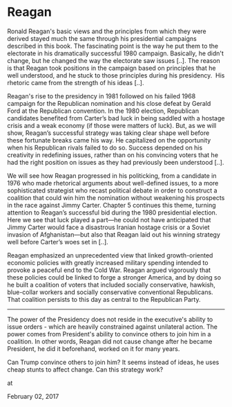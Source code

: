 # Reagan
Ronald Reagan's basic views and the principles from which they were derived stayed much the same through his presidential campaigns described in this book. The fascinating point is the way he put them to the electorate in his dramatically successful 1980 campaign. Basically, he didn't change, but he changed the way the electorate saw issues [..]. The reason is that Reagan took positions in the campaign based on principles that he well understood, and he stuck to those principles during his presidency.  His rhetoric came from the strength of his ideas [..].

Reagan's rise to the presidency in 1981 followed on his failed 1968 campaign for the Republican nomination and his close defeat by Gerald Ford at the Republican convention. In the 1980 election, Republican candidates benefited from Carter’s bad luck in being saddled with a hostage crisis and a weak economy (if those were matters of luck). But, as we will show, Reagan’s successful strategy was taking clear shape well before these fortunate breaks came his way. He capitalized on the opportunity when his Republican rivals failed to do so. Success depended on his creativity in redefining issues, rather than on his convincing voters that he had the right position on issues as they had previously been understood [..].

We will see how Reagan progressed in his politicking, from a candidate in 1976 who made rhetorical arguments about well-defined issues, to a more sophisticated strategist who recast political debate in order to construct a coalition that could win him the nomination without weakening his prospects in the race against Jimmy Carter. Chapter 5 continues this theme, turning attention to Reagan’s successful bid during the 1980 presidential election. Here we see that luck played a part—he could not have anticipated that Jimmy Carter would face a disastrous Iranian hostage crisis or a Soviet invasion of Afghanistan—but also that Reagan laid out his winning strategy well before Carter’s woes set in [..].

Reagan emphasized an unprecedented view that linked growth-oriented economic policies with greatly increased military spending intended to provoke a peaceful end to the Cold War. Reagan argued vigorously that these policies could be linked to forge a stronger America, and by doing so he built a coalition of voters that included socially conservative, hawkish, blue-collar workers and socially conservative conventional Republicans. That coalition persists to this day as central to the Republican Party.

---


The power of the Presidency does not reside in the executive's ability to issue orders - which are heavily constrained against unilateral action. The power comes from President's ability to convince others to join him in a coalition. In other words, Reagan did not cause change after he became President, he did it beforehand, worked on it for many years. 


Can Trump convince others to join him? It seems instead of ideas, he uses cheap stunts to affect change. Can this strategy work?











at

February 02, 2017
















